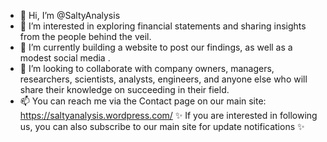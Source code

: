 - 👋 Hi, I’m @SaltyAnalysis
- 👀 I’m interested in exploring financial statements and sharing insights from the people behind the veil.
- 🌱 I’m currently building a website to post our findings, as well as a modest social media .
- 💞️ I’m looking to collaborate with company owners, managers, researchers, scientists, analysts, engineers, and anyone else who will share their knowledge on succeeding in their field.
- 📫 You can reach me via the Contact page on our main site: https://saltyanalysis.wordpress.com/
✨ If you are interested in following us, you can also subscribe to our main site for update notifications ✨
<!---
"Hello, what brings you to our source code?" - Salty

SaltyAnalysis/SaltyAnalysis is a ✨ special ✨ repository because its `README.md` (this file) appears on your GitHub profile.
You can click the Preview link to take a look at your changes.
--->
